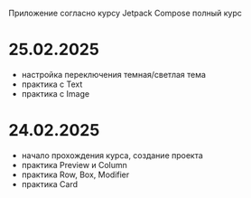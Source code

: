 Приложение согласно курсу Jetpack Compose полный курс

# 25.02.2025
- настройка переключения темная/светлая тема
- практика с Text
- практика с Image

# 24.02.2025
- начало прохождения курса, создание проекта
- практика Preview и Column
- практика Row, Box, Modifier
- практика Card
